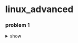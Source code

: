 # linux_advanced

### problem 1 

<details><summary>show</summary>
<p>

 ## Assignment: Linux Permissions

### Objective:
Understanding and managing file and directory permissions in a Linux environment.

### Instructions:

1. **Create Users:**
   - Create three user accounts named `user1`, `user2`, and `user3`.

2. **Create Directories:**
   - Create a directory named `assignment`.
   - Inside the `assignment` directory, create two subdirectories named `docs` and `scripts`.

3. **Assign Permissions:**
   - Set the following permissions on the directories and files:
     - The owner should have read, write, and execute permissions.
     - The group should have read and execute permissions.
     - Others should have no permissions.

4. **File Operations:**
   - Inside the `docs` directory, create a file named `report.txt`.
   - Inside the `scripts` directory, create a shell script named `generate_report.sh`.

5. **Adjust Permissions:**
   - Adjust the permissions on the `report.txt` file to allow the owner to read and write, the group to read, and others to have no permissions.
   - Adjust the permissions on the `generate_report.sh` script to allow the owner to read, write, and execute, the group to read and execute, and others to have no permissions.

6. **Switch User and Verify:**
   - Switch to each user (`user1`, `user2`, and `user3`) and try to perform the following actions:
     - List the contents of the `assignment` directory.
     - Read the contents of `report.txt`.
     - Execute the `generate_report.sh` script.



</p>
</details>
